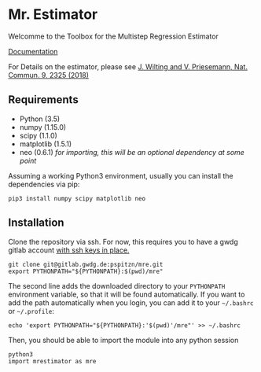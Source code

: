 # Mr. Estimator

Welcomme to the Toolbox for the Multistep Regression Estimator

[Documentation](https://pspitzn.pages.gwdg.de/mre/)

For Details on the estimator, please see
[J. Wilting and V. Priesemann, Nat. Commun. 9, 2325 (2018)](https://doi.org/10.1038/s41467-018-04725-4)

## Requirements
- Python (3.5)
- numpy (1.15.0)
- scipy (1.1.0)
- matplotlib (1.5.1)
- neo (0.6.1) _for importing, this will be an optional dependency at some point_

Assuming a working Python3 environment,
usually you can install the dependencies via pip:
```
pip3 install numpy scipy matplotlib neo
```

## Installation

Clone the repository via ssh. For now, this requires you to have a gwdg gitlab
account [with ssh keys in place.](https://docs.gitlab.com/ee/ssh/)
```
git clone git@gitlab.gwdg.de:pspitzn/mre.git
export PYTHONPATH="${PYTHONPATH}:$(pwd)/mre"
```

The second line adds the downloaded directory to your `PYTHONPATH` environment
variable, so that it will be found automatically. If you want to add the path
automatically when you login, you can add it to your `~/.bashrc` or `~/.profile`:
```
echo 'export PYTHONPATH="${PYTHONPATH}:'$(pwd)'/mre"' >> ~/.bashrc
```

Then, you should be able to import the module into any
python session
```
python3
import mrestimator as mre
```

